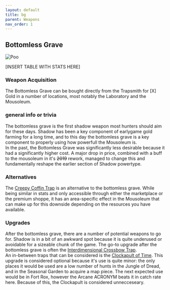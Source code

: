 ```yaml
---
layout: default
title: bg
parent: Weapons
nav_order: 1
---
```


## Bottomless Grave

<img src="/mhbasics/assets/bg.png" alt="Poo">

[INSERT TABLE WITH STATS HERE]

### Weapon Acquisition
The Bottomless Grave can be bought directly from the Trapsmith for [X] Gold in a number of locations, most notably the Laboratory and the Mousoleum.

### general info or trivia
The bottomless grave is the first shadow weapon most hunters should aim for these days. Shadow has been a key component of earlygame gold farming for a long time, and to this day the bottomless grave is a key component to properly using how powerfull the Mousoleum is.  
In the past, the Bottomless Grave was significantly less desirable because it had a significantly higher cost. A major drop in price, combined with a buff to the mousoleum in it's ~~2019~~ rework, managed to change this and fundamentally reshape the earlier section of Shadow powertype.  

### Alternatives
The [Creepy Coffin Trap](https://mhcommunity.github.io/mhbasics/docs/Appendix/weapons_per_powertype/Shadow/coffin) is an alternative to the bottomless grave. While being similar in stats and only accessible through either the marketplace or the premium shoppe, it has an area-specific effect in the Mousoleum that can make up for this downside depending on the resources you have available.
### Upgrades
After the bottomless grave, there are a number of potential weapons to go for. Shadow is in a bit of an awkward spot because it is quite underused or avoidable for a sizeable chunk of the game. The go-to upgrade after the bottomless grave is often the [Interdimensional Crossbow Trap](https://mhcommunity.github.io/mhbasics/docs/Appendix/weapons_per_powertype/Shadow/IDCT).  
An in-between traps that can be considered is the [Clockapult of Time](https://mhcommunity.github.io/mhbasics/docs/Appendix/weapons_per_powertype/Shadow/CoT). This upgrade is considered optional because it's use is quite minor: the only places it would be used are a low number of hunts in the Jungle of Dread, and in the Seasonal Garden to acquire a map piece. The next expected use would be in Fort Rox, however the Arcane ACRONYM beats it in catch rate here. Because of this, the Clockapult is considered unnecceseary.